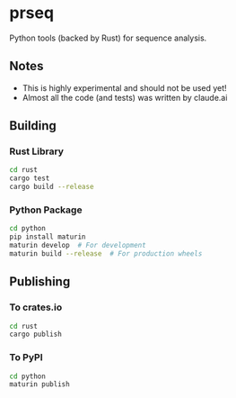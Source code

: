 # prseq

Python tools (backed by Rust) for sequence analysis.

## Notes

* This is highly experimental and should not be used yet!
* Almost all the code (and tests) was written by claude.ai

## Building

### Rust Library
```bash
cd rust
cargo test
cargo build --release
```

### Python Package
```bash
cd python
pip install maturin
maturin develop  # For development
maturin build --release  # For production wheels
```

## Publishing

### To crates.io
```bash
cd rust
cargo publish
```

### To PyPI
```bash
cd python
maturin publish
```
